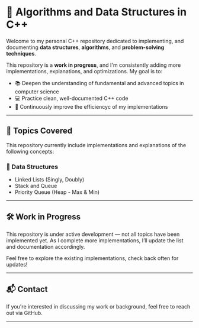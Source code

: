 # 📘 Algorithms and Data Structures in C++

Welcome to my personal C++ repository dedicated to implementing, and documenting **data structures**, **algorithms**, and **problem-solving techniques**.

This repository is a **work in progress**, and I'm consistently adding more implementations, explanations, and optimizations. My goal is to:
- 📚 Deepen the understanding of fundamental and advanced topics in computer science
- 💻 Practice clean, well-documented C++ code
- 📘 Continuously improve the efficiencyc of my implementations
---

## 🧩 Topics Covered

This repository currently include implementations and explanations of the following concepts:

### 🔹 Data Structures
- Linked Lists (Singly, Doubly)
- Stack and Queue
- Priority Queue (Heap - Max & Min)

---

## 🛠 Work in Progress

This repository is under active development — not all topics have been implemented yet. As I complete more implementations, I’ll update the list and documentation accordingly.

Feel free to explore the existing implementations, check back often for updates!

---

## 📬 Contact

If you're interested in discussing my work or background, feel free to reach out via GitHub.

---
